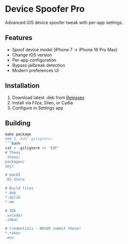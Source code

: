 # Device Spoofer Pro

Advanced iOS device spoofer tweak with per-app settings.

## Features
- Spoof device model (iPhone 7 → iPhone 16 Pro Max)
- Change iOS version
- Per-app configuration
- Bypass jailbreak detection
- Modern preferences UI

## Installation
1. Download latest .deb from [Releases](https://github.com/trungnguyenandy/DeviceSpooferPro/releases)
2. Install via Filza, Sileo, or Cydia
3. Configure in Settings app

## Building
```bash
make package
### 5. Add .gitignore:
```bash
cat > .gitignore << 'EOF'
# Theos
.theos/
packages/
obj/

# macOS
.DS_Store

# Build files
*.deb
*.dylib
*.mm

# IDE
.vscode/
.idea/

# Credentials - NEVER commit these!
*.token
.env
